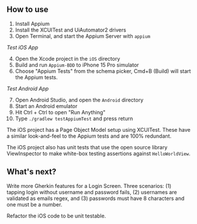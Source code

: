 ## How to use
1. Install Appium
2. Install the XCUITest and UiAutomator2 drivers
3. Open Terminal, and start the Appium Server with `appium`

_Test iOS App_

4. Open the Xcode project in the `iOS` directory
5. Build and run `Appium-BDD` to iPhone 15 Pro simulator
6. Choose "Appium Tests" from the schema picker, Cmd+B (Build) will start the Appium tests.

_Test Android App_

7. Open Android Studio, and open the `Android` directory
8. Start an Android emulator
9. Hit Ctrl + Ctrl to open "Run Anything"
10. Type `./gradlew testAppiumTest` and press return

The iOS project has a Page Object Model setup using XCUITest. These have a similar look-and-feel to the Appium tests and are 100% redundant.

The iOS project also has unit tests that use the open source library ViewInspector to make white-box testing assertions against `HelloWorldView`.

## What's next?
Write more Gherkin features for a Login Screen. Three scenarios: (1) tapping login without username and password fails, (2) usernames are validated as emails regex, and (3) passwords must have 8 characters and one must be a number.

Refactor the iOS code to be unit testable.
